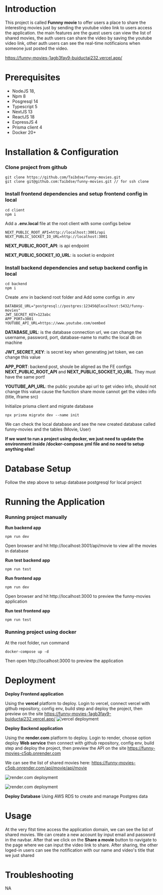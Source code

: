 # Introduction

This project is called **Funnny movie** to offer users a place to share the interesting movies just by sending the youtube video link to users access the application. the main features are the guest users can view the list of shared movies, the auth users can share the video by saving the youtube video link, other auth users can see the real-time notificaions when someone just posted the video.

https://funny-movies-1agb3fay9-buiductai232.vercel.app/

# Prerequisites

* NodeJS 18, 
* Npm 8
* Posgresql 14
* Typescript 5
* NextJS 13
* ReactJS 18
* ExpressJS 4
* Prisma client 4
* Docker 20+

# Installation & Configuration

### Clone project from github
```
git clone https://github.com/Taibdse/funny-movies.git
git clone git@github.com:Taibdse/funny-movies.git // for ssh clone

```

### Install frontend dependencies and setup frontend config in local
```
cd client
npm i
```
Add a **.env.local** file at the root client with some configs below

```
NEXT_PUBLIC_ROOT_API=http://localhost:3001/api
NEXT_PUBLIC_SOCKET_IO_URL=http://localhost:3001
```

**NEXT_PUBLIC_ROOT_API**: is api endpoint 

**NEXT_PUBLIC_SOCKET_IO_URL**: is socket io endpoint 

### Install backend dependencies and setup backend config in local
```
cd backend
npm i
```

Create .env in backend root folder and Add some configs in .env
```
DATABASE_URL="postgresql://postgres:123456@localhost:5432/funny-movies"
JWT_SECRET_KEY=123abc
APP_PORT=3001
YOUTUBE_API_URL=https://www.youtube.com/oembed
```
**DATABASE_URL**: is the database connection url, we can change the username, password, port, database-name to mathc the local db on machine 

**JWT_SECRET_KEY**: is secret key when generating jwt token, we can change this value

**APP_PORT**: backend post, shoule be aligned as the FE configs **NEXT_PUBLIC_ROOT_API** and **NEXT_PUBLIC_SOCKET_IO_URL**. They must have the same port!

**YOUTUBE_API_URL**: the public youtube api url to get video info, should not change this value cause the function share movie cannot get the video info (title, iframe src)


Initialize prisma client and migrate database

```
npx prisma migrate dev --name init
```
We can check the local database and see the new created database called funny-movies and the tables (Movie, User)

**If we want to run a project using docker, we just need to update the environment inside /docker-compose.yml file and no need to setup anything else!**

# Database Setup
Follow the step above to setup database postgresql for local project

# Running the Application
### Running project manually
**Run backend app**
```
npm run dev
```
Open browser and hit http://localhost:3001/api/movie to view all the movies in database

**Run test backend app**
```
npm run test
```

**Run frontend app**
```
npm run dev
```
Open browser and hit http://localhost:3000 to preview the funny-movies application

**Run test frontend app**
```
npm run test
```

### Running project using docker
At the root folder, run command
```
docker-compose up -d
```
Then open http://localhost:3000 to preview the application

# Deployment
**Deploy Frontend application**

Using the **vercel** platform to deploy. Login to vercel, connect vercel with github repository, config env, build step and deploy the project, then preview on the site https://funny-movies-1agb3fay9-buiductai232.vercel.app/
![vercel deployment](https://res.cloudinary.com/ductai/image/upload/v1685767333/test/vercel-deploy-fe-funny-movies_yprq3t.png "This is a sample image.")


**Deploy Backend application**

Using the **render.com** platform to deploy. Login to render, choose option deploy **Web service** then connect with github repository, config env, build step and deploy the project, then preview the API on the site https://funny-movies-c5qb.onrender.com

We can see the list of shared movies here: https://funny-movies-c5qb.onrender.com/api/movie/api/movie

![render.com deployment](https://res.cloudinary.com/ductai/image/upload/v1685767065/test/render-be-funny-movie-deploy_cue8ct.png "This is a sample image.")

![render.com deployment](https://res.cloudinary.com/ductai/image/upload/v1685767064/test/render-be-funny-movie-deploy-2_rtf2qc.png "This is a sample image.")

**Deploy Database**
Using AWS RDS to create and manage Postgres data

# Usage
At the very fitst time access the application domain, we can see the list of shared movies. We can create a new account by input email and password in the navbar. After that we click on the **Share a movie** button to navigate to the page where we can input the video link to share. After sharing, the other loged-in users can see the notification with our name and video's title that we just shared

# Troubleshooting
NA

